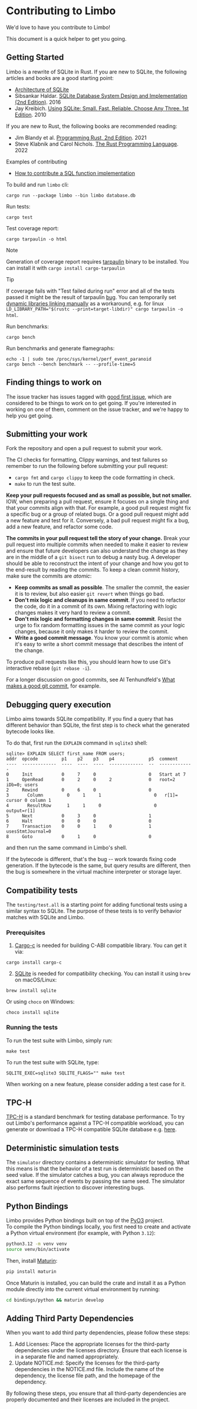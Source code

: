 # Contributing to Limbo

We'd love to have you contribute to Limbo!

This document is a quick helper to get you going.

## Getting Started

Limbo is a rewrite of SQLite in Rust. If you are new to SQLite, the following articles and books are a good starting point:

* [Architecture of SQLite](https://www.sqlite.org/arch.html)
* Sibsankar Haldar. [SQLite Database System Design and Implementation (2nd Edition)](https://books.google.fi/books/?id=yWzwCwAAQBAJ&redir_esc=y). 2016
* Jay Kreibich. [Using SQLite: Small. Fast. Reliable. Choose Any Three. 1st Edition](https://www.oreilly.com/library/view/using-sqlite/9781449394592/). 2010

If you are new to Rust, the following books are recommended reading:

* Jim Blandy et al. [Programming Rust, 2nd Edition](https://www.oreilly.com/library/view/programming-rust-2nd/9781492052586/). 2021
* Steve Klabnik and Carol Nichols. [The Rust Programming Language](https://doc.rust-lang.org/book/#the-rust-programming-language). 2022

Examples of contributing

* [How to contribute a SQL function implementation](docs/contributing/contributing_functions.md)

To build and run `limbo` cli: 

```shell 
cargo run --package limbo --bin limbo database.db
```

Run tests:

```console
cargo test
```

Test coverage report:

```
cargo tarpaulin -o html
```

> [!NOTE]
> Generation of coverage report requires [tarpaulin](https://github.com/xd009642/tarpaulin) binary to be installed.
> You can install it with `cargo install cargo-tarpaulin`

[//]: # (TODO remove the below tip when the bug is solved)

> [!TIP]
> If coverage fails with "Test failed during run" error and all of the tests passed it might be the result of tarpaulin [bug](https://github.com/xd009642/tarpaulin/issues/1642). You can temporarily set [dynamic libraries linking manually](https://doc.rust-lang.org/cargo/reference/environment-variables.html#dynamic-library-paths) as a workaround, e.g. for linux  `LD_LIBRARY_PATH="$(rustc --print=target-libdir)" cargo tarpaulin -o html`.

Run benchmarks:

```console
cargo bench
```

Run benchmarks and generate flamegraphs:

```console
echo -1 | sudo tee /proc/sys/kernel/perf_event_paranoid
cargo bench --bench benchmark -- --profile-time=5
```

## Finding things to work on

The issue tracker has issues tagged with [good first issue](https://github.com/tursodatabase/limbo/issues?q=is%3Aissue+is%3Aopen+label%3A%22good+first+issue%22),
which are considered to be things to work on to get going. If you're interested in working on one of them, comment on the issue tracker, and we're happy to help you get going.

## Submitting your work

Fork the repository and open a pull request to submit your work.

The CI checks for formatting, Clippy warnings, and test failures so remember to run the following before submitting your pull request:

* `cargo fmt` and `cargo clippy` to keep the code formatting in check.
* `make` to run the test suite.

**Keep your pull requests focused and as small as possible, but not smaller.** IOW, when preparing a pull request, ensure it focuses on a single thing and that your commits align with that. For example, a good pull request might fix a specific bug or a group of related bugs. Or a good pull request might add a new feature and test for it. Conversely, a bad pull request might fix a bug, add a new feature, and refactor some code.

**The commits in your pull request tell the story of your change.** Break your pull request into multiple commits when needed to make it easier to review and ensure that future developers can also understand the change as they are in the middle of a `git bisect` run to debug a nasty bug. A developer should be able to reconstruct the intent of your change and how you got to the end-result by reading the commits. To keep a clean commit history, make sure the commits are _atomic_:

* **Keep commits as small as possible**. The smaller the commit, the easier it is to review, but also easier `git revert` when things go bad.
* **Don't mix logic and cleanups in same commit**. If you need to refactor the code, do it in a commit of its own. Mixing refactoring with logic changes makes it very hard to review a commit.
* **Don't mix logic and formatting changes in same commit**. Resist the urge to fix random formatting issues in the same commit as your logic changes, because it only makes it harder to review the commit.
* **Write a good commit message**. You know your commit is atomic when it's easy to write a short commit message that describes the intent of the change.

To produce pull requests like this, you should learn how to use Git's interactive rebase (`git rebase -i`).

For a longer discussion on good commits, see Al Tenhundfeld's [What makes a good git commit](https://www.simplethread.com/what-makes-a-good-git-commit/), for example.


## Debugging query execution

Limbo aims towards SQLite compatibility. If you find a query that has different behavior than SQLite, the first step is to check what the generated bytecode looks like.

To do that, first run the `EXPLAIN` command in `sqlite3` shell:

```
sqlite> EXPLAIN SELECT first_name FROM users;
addr  opcode         p1    p2    p3    p4             p5  comment
----  -------------  ----  ----  ----  -------------  --  -------------
0     Init           0     7     0                    0   Start at 7
1     OpenRead       0     2     0     2              0   root=2 iDb=0; users
2     Rewind         0     6     0                    0
3       Column         0     1     1                    0   r[1]= cursor 0 column 1
4       ResultRow      1     1     0                    0   output=r[1]
5     Next           0     3     0                    1
6     Halt           0     0     0                    0
7     Transaction    0     0     1     0              1   usesStmtJournal=0
8     Goto           0     1     0                    0
```

and then run the same command in Limbo's shell.

If the bytecode is different, that's the bug -- work towards fixing code generation.
If the bytecode is the same, but query results are different, then the bug is somewhere in the virtual machine interpreter or storage layer.

## Compatibility tests

The `testing/test.all` is a starting point for adding functional tests using a similar syntax to SQLite.
The purpose of these tests is to verify behavior matches with SQLite and Limbo.

### Prerequisites

1. [Cargo-c](https://github.com/lu-zero/cargo-c) is needed for building C-ABI compatible library. You can get it via:
```console
cargo install cargo-c
```
2. [SQLite](https://www.sqlite.org/index.html) is needed for compatibility checking. You can install it using `brew` on macOS/Linux:
```console
brew install sqlite
```
Or using `choco` on Windows:
```console
choco install sqlite
```

### Running the tests
To run the test suite with Limbo, simply run:

```
make test
```

To run the test suite with SQLite, type:

```
SQLITE_EXEC=sqlite3 SQLITE_FLAGS="" make test
```

When working on a new feature, please consider adding a test case for it.

## TPC-H

[TPC-H](https://www.tpc.org/tpch/) is a standard benchmark for testing database performance. To try out Limbo's performance against a TPC-H compatible workload,
you can generate or download a TPC-H compatible SQLite database e.g. [here](https://github.com/lovasoa/TPCH-sqlite).

## Deterministic simulation tests

The `simulator` directory contains a deterministic simulator for testing.
What this means is that the behavior of a test run is deterministic based on the seed value.
If the simulator catches a bug, you can always reproduce the exact same sequence of events by passing the same seed.
The simulator also performs fault injection to discover interesting bugs.

## Python Bindings

Limbo provides Python bindings built on top of the [PyO3](https://pyo3.rs) project.  
To compile the Python bindings locally, you first need to create and activate a Python virtual environment (for example, with Python `3.12`):

```bash
python3.12 -m venv venv
source venv/bin/activate
```

Then, install [Maturin](https://pypi.org/project/maturin/):

```bash
pip install maturin
```

Once Maturin is installed, you can build the crate and install it as a Python module directly into the current virtual environment by running:

```bash
cd bindings/python && maturin develop
```

## Adding Third Party Dependencies

When you want to add third party dependencies, please follow these steps:

1. Add Licenses: Place the appropriate licenses for the third-party dependencies under the licenses directory. Ensure
   that each license is in a separate file and named appropriately.
2. Update NOTICE.md: Specify the licenses for the third-party dependencies in the NOTICE.md file. Include the name of
   the dependency, the license file path, and the homepage of the dependency.

By following these steps, you ensure that all third-party dependencies are properly documented and their licenses are
included in the project.
